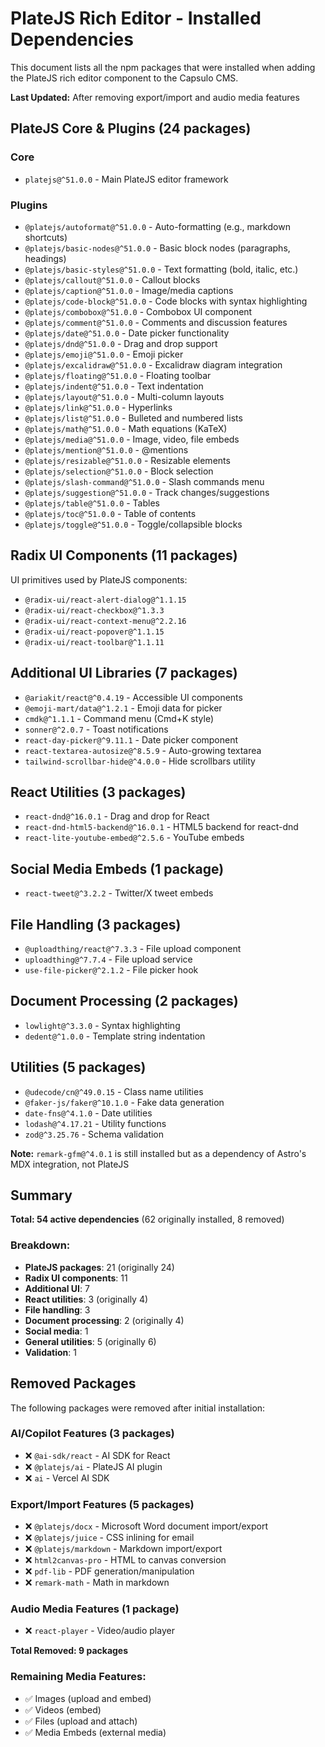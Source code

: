 # PlateJS Rich Editor - Installed Dependencies

This document lists all the npm packages that were installed when adding the PlateJS rich editor component to the Capsulo CMS.

**Last Updated:** After removing export/import and audio media features

## PlateJS Core & Plugins (24 packages)

### Core
- `platejs@^51.0.0` - Main PlateJS editor framework

### Plugins
- `@platejs/autoformat@^51.0.0` - Auto-formatting (e.g., markdown shortcuts)
- `@platejs/basic-nodes@^51.0.0` - Basic block nodes (paragraphs, headings)
- `@platejs/basic-styles@^51.0.0` - Text formatting (bold, italic, etc.)
- `@platejs/callout@^51.0.0` - Callout blocks
- `@platejs/caption@^51.0.0` - Image/media captions
- `@platejs/code-block@^51.0.0` - Code blocks with syntax highlighting
- `@platejs/combobox@^51.0.0` - Combobox UI component
- `@platejs/comment@^51.0.0` - Comments and discussion features
- `@platejs/date@^51.0.0` - Date picker functionality
- `@platejs/dnd@^51.0.0` - Drag and drop support
- `@platejs/emoji@^51.0.0` - Emoji picker
- `@platejs/excalidraw@^51.0.0` - Excalidraw diagram integration
- `@platejs/floating@^51.0.0` - Floating toolbar
- `@platejs/indent@^51.0.0` - Text indentation
- `@platejs/layout@^51.0.0` - Multi-column layouts
- `@platejs/link@^51.0.0` - Hyperlinks
- `@platejs/list@^51.0.0` - Bulleted and numbered lists
- `@platejs/math@^51.0.0` - Math equations (KaTeX)
- `@platejs/media@^51.0.0` - Image, video, file embeds
- `@platejs/mention@^51.0.0` - @mentions
- `@platejs/resizable@^51.0.0` - Resizable elements
- `@platejs/selection@^51.0.0` - Block selection
- `@platejs/slash-command@^51.0.0` - Slash commands menu
- `@platejs/suggestion@^51.0.0` - Track changes/suggestions
- `@platejs/table@^51.0.0` - Tables
- `@platejs/toc@^51.0.0` - Table of contents
- `@platejs/toggle@^51.0.0` - Toggle/collapsible blocks

## Radix UI Components (11 packages)

UI primitives used by PlateJS components:

- `@radix-ui/react-alert-dialog@^1.1.15`
- `@radix-ui/react-checkbox@^1.3.3`
- `@radix-ui/react-context-menu@^2.2.16`
- `@radix-ui/react-popover@^1.1.15`
- `@radix-ui/react-toolbar@^1.1.11`

## Additional UI Libraries (7 packages)

- `@ariakit/react@^0.4.19` - Accessible UI components
- `@emoji-mart/data@^1.2.1` - Emoji data for picker
- `cmdk@^1.1.1` - Command menu (Cmd+K style)
- `sonner@^2.0.7` - Toast notifications
- `react-day-picker@^9.11.1` - Date picker component
- `react-textarea-autosize@^8.5.9` - Auto-growing textarea
- `tailwind-scrollbar-hide@^4.0.0` - Hide scrollbars utility

## React Utilities (3 packages)

- `react-dnd@^16.0.1` - Drag and drop for React
- `react-dnd-html5-backend@^16.0.1` - HTML5 backend for react-dnd
- `react-lite-youtube-embed@^2.5.6` - YouTube embeds

## Social Media Embeds (1 package)

- `react-tweet@^3.2.2` - Twitter/X tweet embeds

## File Handling (3 packages)

- `@uploadthing/react@^7.3.3` - File upload component
- `uploadthing@^7.7.4` - File upload service
- `use-file-picker@^2.1.2` - File picker hook

## Document Processing (2 packages)

- `lowlight@^3.3.0` - Syntax highlighting
- `dedent@^1.0.0` - Template string indentation

## Utilities (5 packages)

- `@udecode/cn@^49.0.15` - Class name utilities
- `@faker-js/faker@^10.1.0` - Fake data generation
- `date-fns@^4.1.0` - Date utilities
- `lodash@^4.17.21` - Utility functions
- `zod@^3.25.76` - Schema validation

**Note:** `remark-gfm@^4.0.1` is still installed but as a dependency of Astro's MDX integration, not PlateJS

## Summary

**Total: 54 active dependencies** (62 originally installed, 8 removed)

### Breakdown:
- **PlateJS packages**: 21 (originally 24)
- **Radix UI components**: 11  
- **Additional UI**: 7
- **React utilities**: 3 (originally 4)
- **File handling**: 3
- **Document processing**: 2 (originally 4)
- **Social media**: 1
- **General utilities**: 5 (originally 6)
- **Validation**: 1

## Removed Packages

The following packages were removed after initial installation:

### AI/Copilot Features (3 packages)
- ❌ `@ai-sdk/react` - AI SDK for React
- ❌ `@platejs/ai` - PlateJS AI plugin
- ❌ `ai` - Vercel AI SDK

### Export/Import Features (5 packages)
- ❌ `@platejs/docx` - Microsoft Word document import/export
- ❌ `@platejs/juice` - CSS inlining for email
- ❌ `@platejs/markdown` - Markdown import/export
- ❌ `html2canvas-pro` - HTML to canvas conversion
- ❌ `pdf-lib` - PDF generation/manipulation
- ❌ `remark-math` - Math in markdown

### Audio Media Features (1 package)
- ❌ `react-player` - Video/audio player

**Total Removed: 9 packages**

### Remaining Media Features:
- ✅ Images (upload and embed)
- ✅ Videos (embed)
- ✅ Files (upload and attach)
- ✅ Media Embeds (external media)
